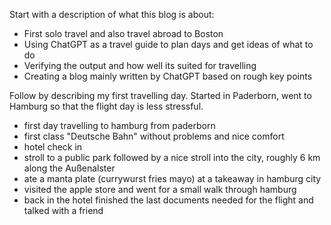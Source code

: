 Start with a description of what this blog is about:
- First solo travel and also travel abroad to Boston
- Using ChatGPT as a travel guide to plan days and get ideas of what to do
- Verifying the output and how well its suited for travelling
- Creating a blog mainly written by ChatGPT based on rough key points

Follow by describing my first travelling day. Started in Paderborn, went to Hamburg so that the flight day is less stressful.

- first day travelling to hamburg from paderborn
- first class "Deutsche Bahn" without problems and nice comfort
- hotel check in
- stroll to a public park followed by a nice stroll into the city, roughly 6 km along the Außenalster
- ate a manta plate (currywurst fries mayo) at a takeaway in hamburg city
- visited the apple store and went for a small walk through hamburg
- back in the hotel finished the last documents needed for the flight and talked with a friend